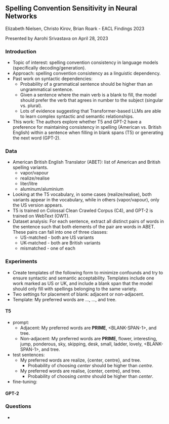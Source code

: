 ## Spelling Convention Sensitivity in Neural Networks

Elizabeth Nielsen, Christo Kirov, Brian Roark - EACL Findings 2023

Presented by Aarohi Srivastava on April 28, 2023

### Introduction
* Topic of interest: spelling convention consistency in language models (specifically decoding/generation).
* Approach: spelling convention consistency as a linguistic dependency.
* Past work on syntactic dependencies:
  * Probability of a grammatical sentence should be higher than an ungrammatical sentence.
  * Given a sentence where the main verb is a blank to fill, the model should prefer the verb that agrees in number to the subject (singular vs. plural).
  * Lots of evidence suggesting that Transformer-based LLMs are able to learn complex syntactic and semantic relationships.
* This work: The authors explore whether T5 and GPT-2 have a preference for maintaining consistency in spelling (American vs. British English) within a sentence when filling in blank spans (T5) or generating the next word (GPT-2).

### Data
* American British English Translator (ABET): list of American and British spelling variants.
  * vapor/vapour
  * realize/realise
  * liter/litre
  * aluminum/aluminium
* Looking at the T5 vocabulary, in some cases (realize/realise), both variants appear in the vocabulary, while in others (vapor/vapour), only the US version appears.
* T5 is trained on Colossal Clean Crawled Corpus (C4), and GPT-2 is trained on WebText (OWT).
* Dataset analysis: For each sentence, extract all distinct pairs of words in the sentence such that both elements of the pair are words in ABET.  These pairs can fall into one of three classes:
  * US-matched - both are US variants
  * UK-matched - both are British variants
  * mismatched - one of each
<!-- <img src="table1.png" width="800"> -->

### Experiments
* Create templates of the following form to minimize confounds and try to ensure syntactic and semantic acceptability. Templates include one work marked as US or UK, and include a blank span that the model should only fill with spellings belonging to the same variety.
* Two settings for placement of blank: adjacent or non-adjacent.
* Template: My preferred words are ..., ..., and tree.

#### T5
* prompt: 
  * Adjacent: My preferred words are **PRIME**, \<BLANK-SPAN-1\>, and tree.
  * Non-adjacent: My preferred words are **PRIME**, flower, interesting, jump, ponderous, sky, skipping, desk, small, ladder, lovely, \<BLANK-SPAN-1\>, and tree.
* test sentences:
  * My preferred words are realize, {center, centre}, and tree.
    * Probability of choosing *center* should be higher than *centre*.
  * My preferred words are realise, {center, centre}, and tree.
    * Probability of choosing *centre* should be higher than *center*.
* fine-tuning:

#### GPT-2
<!-- <img src="table2.png" width="800"> -->
 
### Questions
* 
